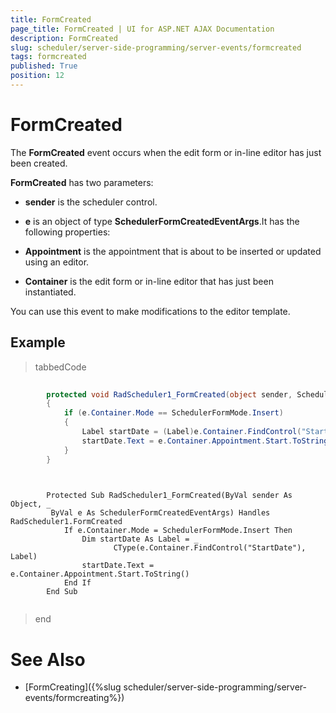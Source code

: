 ```yaml
---
title: FormCreated
page_title: FormCreated | UI for ASP.NET AJAX Documentation
description: FormCreated
slug: scheduler/server-side-programming/server-events/formcreated
tags: formcreated
published: True
position: 12
---
```


# FormCreated



The __FormCreated__ event occurs when the edit form or in-line editor has just been created.

__FormCreated__ has two parameters:

* __sender__ is the scheduler control.

* __e__ is an object of type __SchedulerFormCreatedEventArgs__.It has the following properties:

* __Appointment__ is the appointment that is about to be inserted or updated using an editor.

* __Container__ is the edit form or in-line editor that has just been instantiated.

You can use this event to make modifications to the editor template.

## Example



>tabbedCode

````C#
	
	    protected void RadScheduler1_FormCreated(object sender, SchedulerFormCreatedEventArgs e)
	    {
	        if (e.Container.Mode == SchedulerFormMode.Insert)
	        {
	            Label startDate = (Label)e.Container.FindControl("StartDate");
	            startDate.Text = e.Container.Appointment.Start.ToString();
	        }
	    }
	
````
````VB.NET
	
	    Protected Sub RadScheduler1_FormCreated(ByVal sender As Object, _
	     ByVal e As SchedulerFormCreatedEventArgs) Handles RadScheduler1.FormCreated
	        If e.Container.Mode = SchedulerFormMode.Insert Then
	            Dim startDate As Label = _
	                   CType(e.Container.FindControl("StartDate"), Label)
	            startDate.Text = e.Container.Appointment.Start.ToString()
	        End If
	    End Sub
	
````
>end

# See Also

 * [FormCreating]({%slug scheduler/server-side-programming/server-events/formcreating%})

